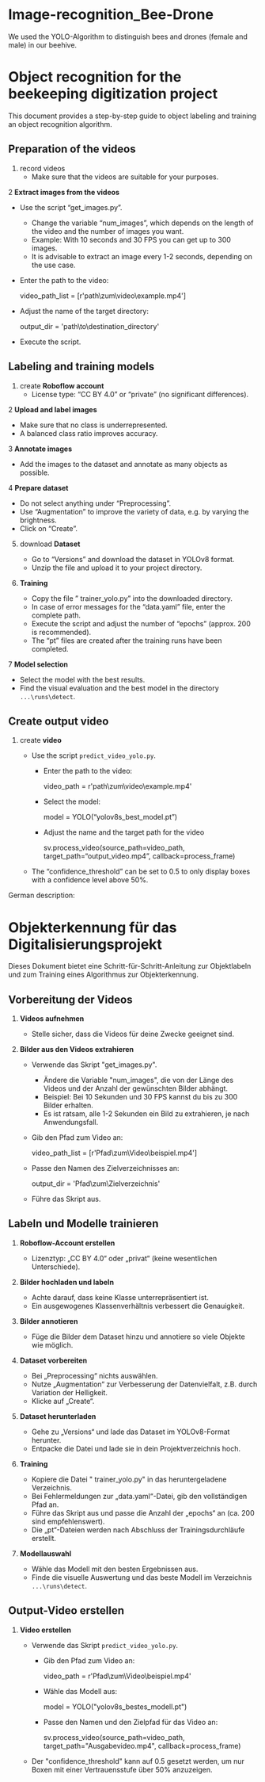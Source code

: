 # Image-recognition_Bee-Drone
We used the YOLO-Algorithm to distinguish bees and drones (female and male) in our beehive. 


# Object recognition for the beekeeping digitization project

This document provides a step-by-step guide to object labeling and training an object recognition algorithm.

## Preparation of the videos

1. record videos
   - Make sure that the videos are suitable for your purposes.

2 **Extract images from the videos**
   - Use the script “get_images.py”.
     - Change the variable “num_images”, which depends on the length of the video and the number of images you want.
     - Example: With 10 seconds and 30 FPS you can get up to 300 images.
     - It is advisable to extract an image every 1-2 seconds, depending on the use case.
   - Enter the path to the video:
     
     video_path_list = [r'path\zum\video\example.mp4']
     
   - Adjust the name of the target directory:
     
     output_dir = 'path\to\destination_directory'
     
   - Execute the script.

## Labeling and training models

1. create **Roboflow account**
   - License type: “CC BY 4.0” or “private” (no significant differences).

2 **Upload and label images**
   - Make sure that no class is underrepresented.
   - A balanced class ratio improves accuracy.

3 **Annotate images**
   - Add the images to the dataset and annotate as many objects as possible.

4 **Prepare dataset**
   - Do not select anything under “Preprocessing”.
   - Use “Augmentation” to improve the variety of data, e.g. by varying the brightness.
   - Click on “Create”.

5. download **Dataset**
   - Go to “Versions” and download the dataset in YOLOv8 format.
   - Unzip the file and upload it to your project directory.

6. **Training**
   - Copy the file ”
trainer_yolo.py” into the downloaded directory.
   - In case of error messages for the “data.yaml” file, enter the complete path.
   - Execute the script and adjust the number of “epochs” (approx. 200 is recommended).
   - The “pt” files are created after the training runs have been completed.

7 **Model selection**
   - Select the model with the best results.
   - Find the visual evaluation and the best model in the directory `...\runs\detect`.

## Create output video

1. create **video**
   - Use the script `predict_video_yolo.py`.
     - Enter the path to the video:
       
       video_path = r'path\zum\video\example.mp4'
       
     - Select the model:
       
       model = YOLO(“yolov8s_best_model.pt”)
       
     - Adjust the name and the target path for the video
       
       sv.process_video(source_path=video_path, target_path=“output_video.mp4”, callback=process_frame)
       
   - The “confidence_threshold” can be set to 0.5 to only display boxes with a confidence level above 50%.




German description: 

# Objekterkennung für das Digitalisierungsprojekt

Dieses Dokument bietet eine Schritt-für-Schritt-Anleitung zur Objektlabeln und zum Training eines Algorithmus zur Objekterkennung.

## Vorbereitung der Videos

1. **Videos aufnehmen**
   - Stelle sicher, dass die Videos für deine Zwecke geeignet sind.

2. **Bilder aus den Videos extrahieren**
   - Verwende das Skript "get_images.py".
     - Ändere die Variable "num_images", die von der Länge des Videos und der Anzahl der gewünschten Bilder abhängt.
     - Beispiel: Bei 10 Sekunden und 30 FPS kannst du bis zu 300 Bilder erhalten.
     - Es ist ratsam, alle 1-2 Sekunden ein Bild zu extrahieren, je nach Anwendungsfall.
   - Gib den Pfad zum Video an:
     
     video_path_list = [r'Pfad\zum\Video\beispiel.mp4']
     
   - Passe den Namen des Zielverzeichnisses an:
     
     output_dir = 'Pfad\zum\Zielverzeichnis'
     
   - Führe das Skript aus.

## Labeln und Modelle trainieren

1. **Roboflow-Account erstellen**
   - Lizenztyp: „CC BY 4.0“ oder „privat“ (keine wesentlichen Unterschiede).

2. **Bilder hochladen und labeln**
   - Achte darauf, dass keine Klasse unterrepräsentiert ist.
   - Ein ausgewogenes Klassenverhältnis verbessert die Genauigkeit.

3. **Bilder annotieren**
   - Füge die Bilder dem Dataset hinzu und annotiere so viele Objekte wie möglich.

4. **Dataset vorbereiten**
   - Bei „Preprocessing“ nichts auswählen.
   - Nutze „Augmentation“ zur Verbesserung der Datenvielfalt, z.B. durch Variation der Helligkeit.
   - Klicke auf „Create“.

5. **Dataset herunterladen**
   - Gehe zu „Versions“ und lade das Dataset im YOLOv8-Format herunter.
   - Entpacke die Datei und lade sie in dein Projektverzeichnis hoch.

6. **Training**
   - Kopiere die Datei "
trainer_yolo.py" in das heruntergeladene Verzeichnis.
   - Bei Fehlermeldungen zur „data.yaml“-Datei, gib den vollständigen Pfad an.
   - Führe das Skript aus und passe die Anzahl der „epochs“ an (ca. 200 sind empfehlenswert).
   - Die „pt“-Dateien werden nach Abschluss der Trainingsdurchläufe erstellt.

7. **Modellauswahl**
   - Wähle das Modell mit den besten Ergebnissen aus.
   - Finde die visuelle Auswertung und das beste Modell im Verzeichnis `...\runs\detect`.

## Output-Video erstellen

1. **Video erstellen**
   - Verwende das Skript `predict_video_yolo.py`.
     - Gib den Pfad zum Video an:
       
       video_path = r'Pfad\zum\Video\beispiel.mp4'
       
     - Wähle das Modell aus:
       
       model = YOLO("yolov8s_bestes_modell.pt")
       
     - Passe den Namen und den Zielpfad für das Video an:
       
       sv.process_video(source_path=video_path, target_path="Ausgabevideo.mp4", callback=process_frame)
       
   - Der "confidence_threshold" kann auf 0.5 gesetzt werden, um nur Boxen mit einer Vertrauensstufe über 50% anzuzeigen.
